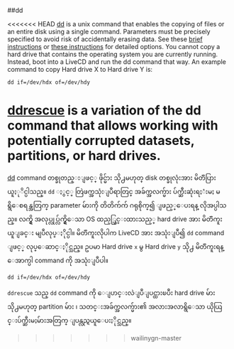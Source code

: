 ##dd

<<<<<<< HEAD
[dd](http://en.wikipedia.org/wiki/Dd_%28Unix%29) is a unix command that enables the copying of files or an entire disk using a single command. Parameters must be precisely specified to avoid risk of accidentally erasing data. See these [brief instructions](http://www.gnu.org/software/coreutils/manual/html_node/dd-invocation.html) or [these instructions](http://www.opengroup.org/onlinepubs/9699919799/utilities/dd.html) for detailed options. You cannot copy a hard drive that contains the operating system you are currently running. Instead, boot into a LiveCD and run the dd command that way. An example command to copy Hard drive X to Hard drive Y is:

	dd if=/dev/hdx of=/dev/hdy

[ddrescue](http://www.garloff.de/kurt/linux/ddrescue/) is a variation of the dd command that allows working with potentially corrupted datasets, partitions, or hard drives. 
=======
[dd](https://en.wikipedia.org/wiki/Dd_%28Unix%29) command တစ္ခုတည္းျဖင့္ ဖိုင္မ်ား သို႕မဟုတ္ disk တစ္ခုလုံးအား မိတၱဴပြားယူႏုိင္ပါသည္။ `dd` ႏွင့္ တြဲဖက္အသုံးျပဳရာတြင္ အခ်က္အလက္မ်ား ပ်က္ဆီးဆုံးရႈံးမႈ မရွိေစရန္အတြက္ parameter မ်ားကို တိတိက်က် ဂရုစိုက္၍ ျဖည့္ေပးရန္ လိုအပ္ပါသည္။ လက္ရွိ အလုပ္လုပ္လ်က္ရွိေသာ OS ထည့္သြင္းထားသည့္ hard drive အား မိတၱဴကူးယူျခင္း မျပဳလုပ္ႏိုင္ပါ။ မိတၱဴကူးလိုပါက LiveCD အား အသုံးျပဳ၍ `dd` command ျဖင့္ လုပ္ေဆာင္ႏိုင္သည္။ ဥပမာ Hard drive `x` မွ Hard drive `y` သို႕ မိတၱဴကူးရန္ ေအာက္ပါ command  ကို အသုံးျပဳပါ။

	dd if=/dev/hdx of=/dev/hdy

   `ddrescue`  သည္ `dd` command ကို ေျပာင္းလဲျပဳျပင္ထားၿပီး hard drive  မ်ား သို႕မဟုတ္ partition မ်ား ၊ သတင္းအခ်က္အလက္မ်ား၏ အလားအလာရွိေသာ ယိုယြင္းပ်က္ဆီးမႈမ်ားအတြက္  ျပန္လည္ရယူေပးႏိုင္သည္။

>>>>>>> wailinygn-master
